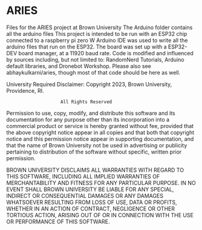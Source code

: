 # ARIES
Files for the ARIES project at Brown University
The Arduino folder contains all the arduino files
This project is intended to be run with an ESP32 chip connected to a raspberry pi zero W
Arduino IDE was used to write all the arduino files that run on the ESP32.
The board was set up with a ESP32-DEV board manager, at a 11920 baud rate.
Code is modified and influenced by sources including, but not limited to:
RandomNerd Tutorials, Arduino default libraries, and Dronebot Workshop.
Please also see abhaykulkarni/aries, though most of that code should be here as well.



University Required Disclaimer:
Copyright 2023, Brown University, Providence, RI.

                        All Rights Reserved

Permission to use, copy, modify, and distribute this software and
its documentation for any purpose other than its incorporation into a
commercial product or service is hereby granted without fee, provided
that the above copyright notice appear in all copies and that both
that copyright notice and this permission notice appear in supporting
documentation, and that the name of Brown University not be used in
advertising or publicity pertaining to distribution of the software
without specific, written prior permission.

BROWN UNIVERSITY DISCLAIMS ALL WARRANTIES WITH REGARD TO THIS SOFTWARE,
INCLUDING ALL IMPLIED WARRANTIES OF MERCHANTABILITY AND FITNESS FOR ANY
PARTICULAR PURPOSE.  IN NO EVENT SHALL BROWN UNIVERSITY BE LIABLE FOR
ANY SPECIAL, INDIRECT OR CONSEQUENTIAL DAMAGES OR ANY DAMAGES
WHATSOEVER RESULTING FROM LOSS OF USE, DATA OR PROFITS, WHETHER IN AN
ACTION OF CONTRACT, NEGLIGENCE OR OTHER TORTIOUS ACTION, ARISING OUT OF
OR IN CONNECTION WITH THE USE OR PERFORMANCE OF THIS SOFTWARE.
